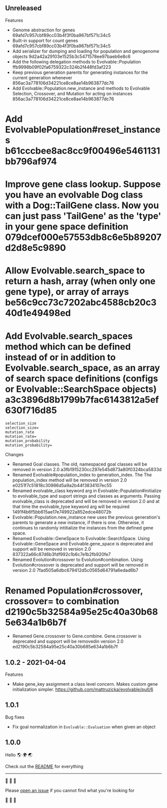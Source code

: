 ## Unreleased

Features
* Genome abstraction for genes 69afd7c957cbf89cc03b4f3f0ba967bf571c34c5
* Built-in support for count genes 69afd7c957cbf89cc03b4f3f0ba967bf571c34c5
* Add serializer for dumping and loading for population and genogenome objects 9d2a42a29103e1525b3c5471578ee97baeb6e8c6
* Add the following delegation methods to Evolvable::Population ffb9998b09f02fa6759322c324b2f448fd3af223
* Keep previous generation parents for generating instances for the current generation whenever 856ac3a778106d34221ce8ce8ae14b963877dc76
* Add Evolvable::Population.new_instance and methods to Evolvable Selection, Crossover, and Mutation for acting on instances 856ac3a778106d34221ce8ce8ae14b963877dc76
# Add EvolvablePopulation#reset_instances b61cccbee8ac8cc9f00496e5461131bb796af974
# Improve gene class lookup. Suppose you have an evolvable Dog class with a Dog::TailGene class. Now you can just pass 'TailGene' as the 'type' in your gene space definition 079dcef000e57553db8c6e5b89207d2d8e5c9890
# Allow Evolvable.search_space to return a hash, array (when only one gene type), or array of arrays be56c9cc73c7202abc4588cb20c340d1e49498ed
# Add Evolvable.search_spaces method which can be defined instead of or in addition to Evolvable.search_space, as an array of search space definitions (configs or Evolvable::SearchSpace objects) a3c3896d8b1799b7fac6143812a5ef630f716d85

```
selection_size
selection_size=
mutation_rate
mutation_rate=
mutation_probability
mutation_probability=
```

Changes
* Renamed Goal classes. The old, namespaced goal classes will be removed in version 2.0 a3fb1915230cc297e545d873a80f0324bca5833d
* Renamed Evolvable#population_index to generation_index. The The population_index method will be removed in version 2.0 e0251f7c51818c30986d5a9a2b44f3834107ec55
* Renamed evolvable_class keyword arg in Evolvable::Population#initialize to evolvable_type and suport strings and classes as arguments. Passing evolvable_class is deprecated and will be removed in version 2.0 and at that time the evolvable_tyoe keyword arg will be required 1491f4b6f5bb615ae17e749922a852edce48072b
* Evolvable::Population.new_instance new uses the previous generation's parents to generate a new instance, if there is one. Otherwise, it continues to randomly intitialize the instances from the defined gene space.
* Renamed Evolvable::GeneSpace to Evolvable::SearchSpace. Using Evolvable::GeneSpace and Evolvable.gene_space is deprecated and support will be removed in version 2.0 837322a66c87d6b3fdf992c1b6c7e1b2fb920fe7
* Renamed Evolution#crossover to Evolution#combination. Using Evolution#crossover is deprecated and support will be removed in version 2.0 7fad505a6dbc679412d5c0565d64791a6edad6b7
# Renamed Population#crossover, crossover= to combination d2190c5b32584a95e25c40a30b685e634a1b6b7f
* Renamed Gene.crossover to Gene.combine. Gene.crossover is deprecated and support will be removedin version 2.0 ed2190c5b32584a95e25c40a30b685e634a1b6b7f


## 1.0.2 - 2021-04-04

Features
* Make gene_key assignment a class level concern. Makes custom gene initialization simpler. https://github.com/mattruzicka/evolvable/pull/6

## 1.0.1

Bug fixes
* Fix goal normalization in `Evolvable::Evaluation` when given an object

## 1.0.0

Hello 🌎 🌍 🌏

Check out the [README](https://github.com/mattruzicka/evolvable/blob/master/README.md) for everything

___


🧬 🧬 🧬

Please [open an issue](https://github.com/mattruzicka/evolvable/issues/new) if you cannot find what you're looking for

🧬 🧬 🧬

